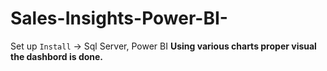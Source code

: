 # Sales-Insights-Power-BI-
Set up
`Install` -> Sql Server, Power BI
**Using various charts proper visual the dashbord is done.**
